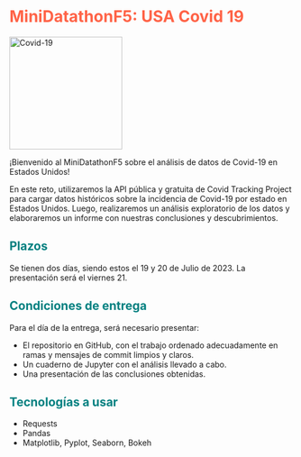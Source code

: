 <h1 style="color: #ff6347;">MiniDatathonF5: USA Covid 19</h1>

<p><img src="https://example.com/covid19.png" alt="Covid-19" width="200" height="200"></p>

<p>¡Bienvenido al MiniDatathonF5 sobre el análisis de datos de Covid-19 en Estados Unidos!</p>

<p>En este reto, utilizaremos la API pública y gratuita de Covid Tracking Project para cargar datos históricos sobre la incidencia de Covid-19 por estado en Estados Unidos. Luego, realizaremos un análisis exploratorio de los datos y elaboraremos un informe con nuestras conclusiones y descubrimientos.</p>

<h2 style="color: #008080;">Plazos</h2>

<p>Se tienen dos días, siendo estos el 19 y 20 de Julio de 2023. La presentación será el viernes 21.</p>

<h2 style="color: #008080;">Condiciones de entrega</h2>

<p>Para el día de la entrega, será necesario presentar:</p>

<ul>
  <li>El repositorio en GitHub, con el trabajo ordenado adecuadamente en ramas y mensajes de commit limpios y claros.</li>
  <li>Un cuaderno de Jupyter con el análisis llevado a cabo.</li>
  <li>Una presentación de las conclusiones obtenidas.</li>
</ul>

<h2 style="color: #008080;">Tecnologías a usar</h2>

<ul>
  <li>Requests</li>
  <li>Pandas</li>
  <li>Matplotlib, Pyplot, Seaborn, Bokeh</li>
</ul>

